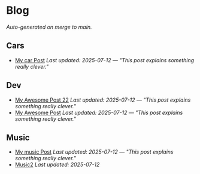 # Blog

_Auto-generated on merge to main._

## Cars
- [My car Post](articles/cars/car_post_1.md#this-is-a-car-test-1)
  _Last updated: 2025-07-12 — "This post explains something really clever."_

## Dev
- [My Awesome Post 22](articles/dev/dev_post_2.md#this-is-a-test-2)
  _Last updated: 2025-07-12 — "This post explains something really clever."_
- [My Awesome Post](articles/dev/dev_post_1.md#this-is-a-test-1)
  _Last updated: 2025-07-12 — "This post explains something really clever."_

## Music
- [My music Post](articles/music/music_post_1.md#this-is-a-test)
  _Last updated: 2025-07-12 — "This post explains something really clever."_
- [Music2](articles/music/Music2.md)
  _Last updated: 2025-07-12_
